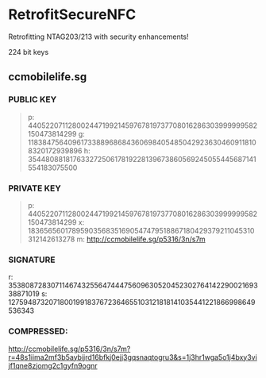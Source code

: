 # RetrofitSecureNFC
Retrofitting NTAG203/213 with security enhancements!

224 bit keys

## ccmobilelife.sg

### PUBLIC KEY

> p: 44052207112800244719921459767819737708016286303999999582150473814299
> g: 11838475640961733889686843606984054850429236304609118108320172939896
> h: 35448088181763327250617819228139673860569245055445687141554183075500

### PRIVATE KEY

> p: 44052207112800244719921459767819737708016286303999999582150473814299
> x: 18365656017895903568351690547479518867180429379211045310312142613278
> m: http://ccmobilelife.sg/p5316/3n/s7m

### SIGNATURE 
r: 35380872830711467432556474447560963052045230276414229002169338871019
s: 12759487320718001991837672364655103121818141035441221866998649536343

### COMPRESSED:
http://ccmobilelife.sg/p5316/3n/s7m?r=48s1iima2mf3b5aybijrd16bfkj0ejj3gqsnaqtogru3&s=1j3hr1wga5o1j4bxy3vijf1qne8zjomg2c1gyfn9ognr

